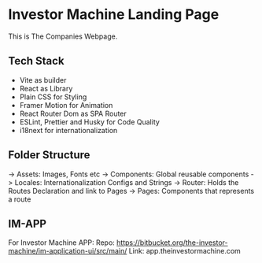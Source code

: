 # Investor Machine Landing Page

This is The Companies Webpage.

## Tech Stack

- Vite as builder
- React as Library
- Plain CSS for Styling
- Framer Motion for Animation
- React Router Dom as SPA Router
- ESLint, Prettier and Husky for Code Quality
- i18next for internationalization

## Folder Structure

-> Assets: Images, Fonts etc
-> Components: Global reusable components
-> Locales: Internationalization Configs and Strings
-> Router: Holds the Routes Declaration and link to Pages
-> Pages: Components that represents a route

## IM-APP

For Investor Machine APP:
Repo: https://bitbucket.org/the-investor-machine/im-application-ui/src/main/
Link: app.theinvestormachine.com
